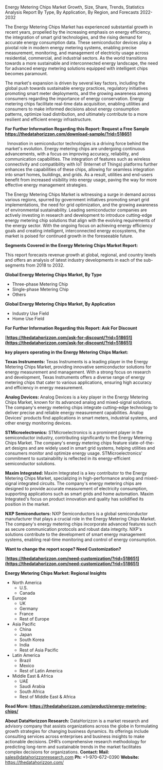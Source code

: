 ﻿Energy Metering Chips Market Growth, Size, Share, Trends, Statistics Analysis Report By Type, By Application, By Region, and Forecasts 2022-2032

The Energy Metering Chips Market has experienced substantial growth in recent years, propelled by the increasing emphasis on energy efficiency, the integration of smart grid technologies, and the rising demand for accurate energy consumption data. These semiconductor devices play a pivotal role in modern energy metering systems, enabling precise measurement, monitoring, and management of electricity usage across residential, commercial, and industrial sectors. As the world transitions towards a more sustainable and interconnected energy landscape, the need for advanced energy metering solutions equipped with intelligent chips becomes paramount.

The market's expansion is driven by several key factors, including the global push towards sustainable energy practices, regulatory initiatives promoting smart meter deployments, and the growing awareness among consumers regarding the importance of energy conservation. Energy metering chips facilitate real-time data acquisition, enabling utilities and consumers to make informed decisions about energy consumption patterns, optimize load distribution, and ultimately contribute to a more resilient and efficient energy infrastructure.

**For Further Information Regarding this Report: Request a Free Sample <https://thedatahorizzon.com/download-sample/?rid=518651>** 

` `Innovation in semiconductor technologies is a driving force behind the market's evolution. Energy metering chips are undergoing continuous advancements, with a focus on improving accuracy, reliability, and communication capabilities. The integration of features such as wireless connectivity and compatibility with IoT (Internet of Things) platforms further enhances the capabilities of these chips, allowing for seamless integration into smart homes, buildings, and grids. As a result, utilities and end-users benefit from increased visibility into energy usage, paving the way for more effective energy management strategies.

The Energy Metering Chips Market is witnessing a surge in demand across various regions, spurred by government initiatives promoting smart grid implementations, the need for grid optimization, and the growing awareness of environmental sustainability. Leading semiconductor companies are actively investing in research and development to introduce cutting-edge energy metering chip solutions that align with the evolving requirements of the energy sector. With the ongoing focus on achieving energy efficiency goals and creating intelligent, interconnected energy ecosystems, the market is poised for continued growth in the foreseeable future.

**Segments Covered in the Energy Metering Chips Market Report:**

This report forecasts revenue growth at global, regional, and country levels and offers an analysis of latest industry developments in each of the sub-segments from 2018 to 2032.

**Global Energy Metering Chips Market, By Type**

- Three-phase Metering Chip
- Single-phase Metering Chip
- Others

**Global Energy Metering Chips Market, By Application**

- Industry Use Field
- Home Use Field

**For Further Information Regarding this Report: Ask For Discount**

[**https://thedatahorizzon.com/ask-for-discount/?rid=518651](https://thedatahorizzon.com/ask-for-discount/?rid=518651)** 

**key players operating in the Energy Metering Chips Market:**

**Texas Instruments:** Texas Instruments is a leading player in the Energy Metering Chips Market, providing innovative semiconductor solutions for energy measurement and management. With a strong focus on research and development, Texas Instruments offers a diverse range of energy metering chips that cater to various applications, ensuring high accuracy and efficiency in energy measurement.

**Analog Devices:** Analog Devices is a key player in the Energy Metering Chips Market, known for its advanced analog and mixed-signal solutions. The company's energy metering chips integrate cutting-edge technology to deliver precise and reliable energy measurement capabilities. Analog Devices' products find applications in smart meters, industrial systems, and other energy monitoring devices.

**STMicroelectronics:** STMicroelectronics is a prominent player in the semiconductor industry, contributing significantly to the Energy Metering Chips Market. The company's energy metering chips feature state-of-the-art designs and are widely used in smart grid systems, helping utilities and consumers monitor and optimize energy usage. STMicroelectronics' commitment to sustainability is reflected in its energy-efficient semiconductor solutions.

**Maxim Integrated:** Maxim Integrated is a key contributor to the Energy Metering Chips Market, specializing in high-performance analog and mixed-signal integrated circuits. The company's energy metering chips are designed to provide accurate measurement of electricity consumption, supporting applications such as smart grids and home automation. Maxim Integrated's focus on product innovation and quality has solidified its position in the market.

**NXP Semiconductors:** NXP Semiconductors is a global semiconductor manufacturer that plays a crucial role in the Energy Metering Chips Market. The company's energy metering chips incorporate advanced features such as secure communication protocols and robust data integrity. NXP's solutions contribute to the development of smart energy management systems, enabling real-time monitoring and control of energy consumption.

**Want to change the report scope? Need Customization?**

[**https://thedatahorizzon.com/need-customization/?rid=518651](https://thedatahorizzon.com/need-customization/?rid=518651)** 

**Energy Metering Chips Market: Regional Insights**

- North America
  - U.S.
  - Canada
- Europe
  - UK
  - Germany
  - France
  - Rest of Europe
- Asia Pacific
  - China
  - Japan
  - South Korea
  - India
  - Rest of Asia Pacific
- Latin America
  - Brazil
  - Mexico
  - Rest of Latin America
- Middle East & Africa
  - UAE
  - Saudi Arabia
  - South Africa
  - Rest of Middle East & Africa

**Read More: <https://thedatahorizzon.com/product/energy-metering-chips/>** 

**About DataHorizzon Research:**DataHorizzon is a market research and advisory company that assists organizations across the globe in formulating growth strategies for changing business dynamics. Its offerings include consulting services across enterprises and business insights to make actionable decisions. DHR’s comprehensive research methodology for predicting long-term and sustainable trends in the market facilitates complex decisions for organizations.**Contact:Mail:** <sales@datahorizzonresearch.com> **Ph:** +1–970–672–0390**Website:** <https://thedatahorizzon.com/> 
